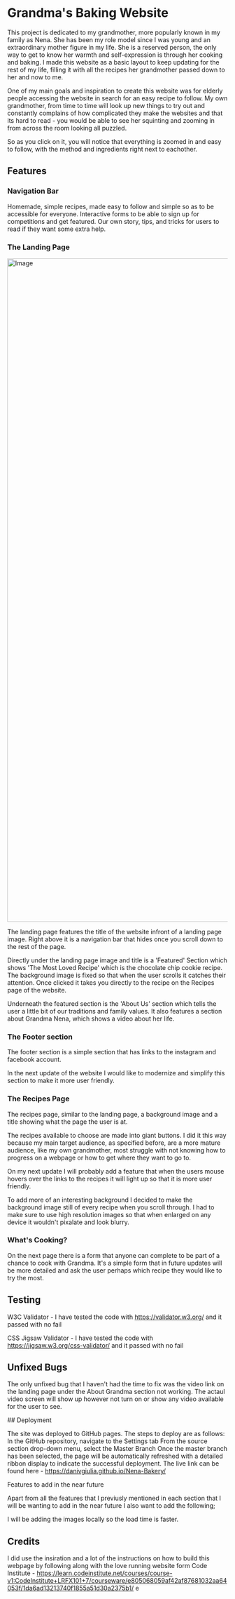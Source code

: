 # Grandma's Baking Website

This project is dedicated to my grandmother, more popularly known in my family as Nena. She has been my role model since I was young and an extraordinary mother figure in my life. She is a reserved person, the only way to get to know her warmth and self-expression is through her cooking and baking. I made this website as a basic layout to keep updating for the rest of my life, filling it with all the recipes her grandmother passed down to her and now to me.

One of my main goals and inspiration to create this website was for elderly people accessing the website in search for an easy recipe to follow. My own grandmother, from time to time will look up new things to try out and constantly complains of how complicated they make the websites and that its hard to read - you would be able to see her squinting and zooming in from across the room looking all puzzled.

So as you click on it, you will notice that everything is zoomed in and easy to follow, with the method and ingredients right next to eachother.

## Features

### Navigation Bar
Homemade, simple recipes, made easy to follow and simple so as to be accessible for everyone.
Interactive forms to be able to sign up for competitions and get featured.
Our own story, tips, and tricks for users to read if they want some extra help.

### The Landing Page

<img width="1512" alt="Image" src="https://github.com/user-attachments/assets/1f737a45-7ea3-4e30-90c6-80e4516422cb" />


The landing page features the title of the website infront of a landing page image. Right above it is a navigation bar that hides once you scroll down to the rest of the page.

Directly under the landing page image and title is a 'Featured' Section which shows 'The Most Loved Recipe' which is the chocolate chip cookie recipe. The background image is fixed so that when the user scrolls it catches their attention. Once clicked it takes you directly to the recipe on the Recipes page of the website.

Underneath the featured section is the 'About Us' section which tells the user a little bit of our traditions and family values. It also features a section about Grandma Nena, which shows a video about her life.

### The Footer section

The footer section is a simple section that has links to the instagram and facebook account.

In the next update of the website I would like to modernize and simplify this section to make it more user friendly.

### The Recipes Page

The recipes page, similar to the landing page, a background image and a title showing what the page the user is at.

The recipes available to choose are made into giant buttons. I did it this way because my main target audience, as specified before, are a more mature audience, like my own grandmother, most struggle with not knowing how to progress on a webpage or how to get where they want to go to.

On my next update I will probably add a feature that when the users mouse hovers over the links to the recipes it will light up so that it is more user friendly.

To add more of an interesting background I decided to make the background image still of every recipe when you scroll through. I had to make sure to use high resolution images so that when enlarged on any device it wouldn't pixalate and look blurry.

### What's Cooking?

On the next page there is a form that anyone can complete to be part of a chance to cook with Grandma. It's a simple form that in future updates will be more detailed and ask the user perhaps which recipe they would like to try the most.

## Testing

W3C Validator - I have tested the code with https://validator.w3.org/ and it passed with no fail

CSS Jigsaw Validator - I have tested the code with https://jigsaw.w3.org/css-validator/ and it passed with no fail

## Unfixed Bugs

The only unfixed bug that I haven't had the time to fix was the video link on the landing page under the About Grandma section not working. The actaul video screen will show up however not turn on or show any video available for the user to see.

## Deployment

The site was deployed to GitHub pages. The steps to deploy are as follows: In the GitHub repository, navigate to the Settings tab From the source section drop-down menu, select the Master Branch Once the master branch has been selected, the page will be automatically refreshed with a detailed ribbon display to indicate the successful deployment. The live link can be found here - https://danivgiulia.github.io/Nena-Bakery/

Features to add in the near future

Apart from all the features that I previusly mentioned in each section that I will be wanting to add in the near future I also want to add the following;

I will be adding the images locally so the load time is faster.

## Credits

I did use the insiration and a lot of the instructions on how to build this webpage by following along with the love running website form Code Institute - https://learn.codeinstitute.net/courses/course-v1:CodeInstitute+LRFX101+7/courseware/e805068059af42af87681032aa64053f/1da6ad13213740f1855a51d30a2375b1/ e

